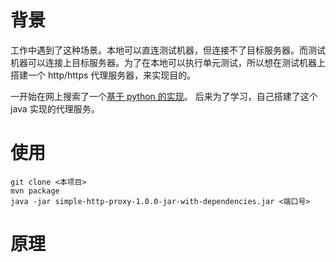 # 背景
工作中遇到了这种场景。本地可以直连测试机器，但连接不了目标服务器。而测试机器可以连接上目标服务器。为了在本地可以执行单元测试，所以想在测试机器上搭建一个 http/https 代理服务器，来实现目的。

一开始在网上搜索了一个[基于 python 的实现](https://github.com/WengChaoxi/simple-http-proxy)。
后来为了学习，自己搭建了这个 java 实现的代理服务。

# 使用
```shell
git clone <本项目>
mvn package
java -jar simple-http-proxy-1.0.0-jar-with-dependencies.jar <端口号>
```

# 原理
